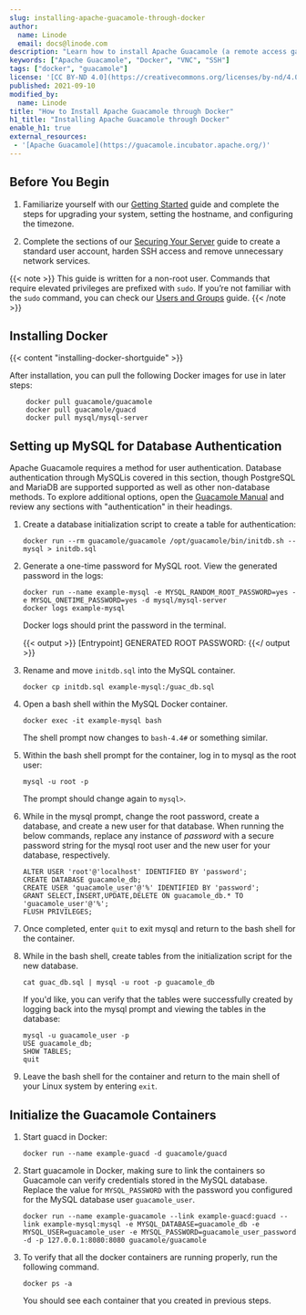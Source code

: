 ```yaml
---
slug: installing-apache-guacamole-through-docker
author:
  name: Linode
  email: docs@linode.com
description: "Learn how to install Apache Guacamole (a remote access gateway for SSH, VNC, and other protocols) through Docker."
keywords: ["Apache Guacamole", "Docker", "VNC", "SSH"]
tags: ["docker", "guacamole"]
license: '[CC BY-ND 4.0](https://creativecommons.org/licenses/by-nd/4.0)'
published: 2021-09-10
modified_by:
  name: Linode
title: "How to Install Apache Guacamole through Docker"
h1_title: "Installing Apache Guacamole through Docker"
enable_h1: true
external_resources:
 - '[Apache Guacamole](https://guacamole.incubator.apache.org/)'
---
```


## Before You Begin

1.  Familiarize yourself with our [Getting Started](/docs/getting-started/) guide and complete the steps for upgrading your system, setting the hostname, and configuring the timezone.

1.  Complete the sections of our [Securing Your Server](/docs/security/securing-your-server/) guide to create a standard user account, harden SSH access and remove unnecessary network services.

{{< note >}}
This guide is written for a non-root user. Commands that require elevated privileges are prefixed with `sudo`. If you’re not familiar with the `sudo` command, you can check our [Users and Groups](/docs/tools-reference/linux-users-and-groups/) guide.
{{< /note >}}

## Installing Docker

{{< content "installing-docker-shortguide" >}}

After installation, you can pull the following Docker images for use in later steps:

        docker pull guacamole/guacamole
        docker pull guacamole/guacd
        docker pull mysql/mysql-server

## Setting up MySQL for Database Authentication

Apache Guacamole requires a method for user authentication. Database authentication through MySQLis covered in this section, though PostgreSQL and MariaDB are supported supported as well as other non-database methods. To explore additional options, open the [Guacamole Manual](https://guacamole.apache.org/doc/gug/) and review any sections with "authentication" in their headings.

1.  Create a database initialization script to create a table for authentication:

        docker run --rm guacamole/guacamole /opt/guacamole/bin/initdb.sh --mysql > initdb.sql

1.  Generate a one-time password for MySQL root. View the generated password in the logs:

        docker run --name example-mysql -e MYSQL_RANDOM_ROOT_PASSWORD=yes -e MYSQL_ONETIME_PASSWORD=yes -d mysql/mysql-server
        docker logs example-mysql

    Docker logs should print the password in the terminal.

    {{< output >}}
[Entrypoint] GENERATED ROOT PASSWORD: <password>
{{</ output >}}

1.  Rename and move `initdb.sql` into the MySQL container.

        docker cp initdb.sql example-mysql:/guac_db.sql

1.  Open a bash shell within the MySQL Docker container.

        docker exec -it example-mysql bash

    The shell prompt now changes to `bash-4.4#` or something similar.

1.  Within the bash shell prompt for the container, log in to mysql as the root user:

        mysql -u root -p

    The prompt should change again to `mysql>`.

1.  While in the mysql prompt, change the root password, create a database, and create a new user for that database. When running the below commands, replace any instance of *password* with a secure password string for the mysql root user and the new user for your database, respectively.

        ALTER USER 'root'@'localhost' IDENTIFIED BY 'password';
        CREATE DATABASE guacamole_db;
        CREATE USER 'guacamole_user'@'%' IDENTIFIED BY 'password';
        GRANT SELECT,INSERT,UPDATE,DELETE ON guacamole_db.* TO 'guacamole_user'@'%';
        FLUSH PRIVILEGES;

1.  Once completed, enter `quit` to exit mysql and return to the bash shell for the container.

1.  While in the bash shell, create tables from the initialization script for the new database.

        cat guac_db.sql | mysql -u root -p guacamole_db

    If you'd like, you can verify that the tables were successfully created by logging back into the mysql prompt and viewing the tables in the database:

        mysql -u guacamole_user -p
        USE guacamole_db;
        SHOW TABLES;
        quit

1.  Leave the bash shell for the container and return to the main shell of your Linux system by entering `exit`.

## Initialize the Guacamole Containers

1.  Start guacd in Docker:

        docker run --name example-guacd -d guacamole/guacd

1.  Start guacamole in Docker, making sure to link the containers so Guacamole can verify credentials stored in the MySQL database. Replace the value for `MYSQL_PASSWORD` with the password you configured for the MySQL database user `guacamole_user`.

        docker run --name example-guacamole --link example-guacd:guacd --link example-mysql:mysql -e MYSQL_DATABASE=guacamole_db -e MYSQL_USER=guacamole_user -e MYSQL_PASSWORD=guacamole_user_password -d -p 127.0.0.1:8080:8080 guacamole/guacamole

1.  To verify that all the docker containers are running properly, run the following command.

        docker ps -a

    You should see each container that you created in previous steps.